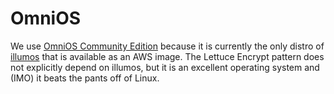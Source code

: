 # OmniOS
We use [OmniOS Community Edition][1] because it is currently the only distro of
[illumos][2] that is available as an AWS image. The Lettuce Encrypt pattern does
not explicitly depend on illumos, but it is an excellent operating system and
(IMO) it beats the pants off of Linux.

[1]: https://omniosce.org
[2]: https://illumos.org
